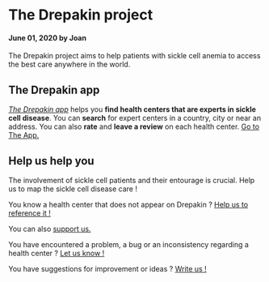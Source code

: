 # The Drepakin project

#### June 01, 2020 by Joan

The Drepakin project aims to help patients with sickle cell anemia to access the best care anywhere in the world.

## The Drepakin app

_[The Drepakin app](https://drepakin.com/app)_ helps you **find health centers that are experts in sickle cell disease**. You can **search** for expert centers in a country, city or near an address. You can also **rate** and **leave a review** on each health center. [Go to The App.](Https://drepakin.com/app)

## Help us help you

The involvement of sickle cell patients and their entourage is crucial.
Help us to map the sickle cell disease care !

You know a health center that does not appear on Drepakin ? [Help us to reference it !](https://forms.gle/3wWaovcLPs62kEh47)

You can also [support us.](https://paypal.me/pools/c/8nXuBPoX1L)

You have encountered a problem, a bug or an inconsistency regarding a health center ? [Let us know !](mailto:drepakin@gmail.com)

You have suggestions for improvement or ideas ? [Write us !](mailto:drepakin@gmail.com)
